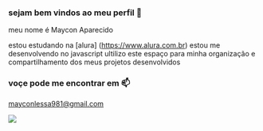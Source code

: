 ### sejam bem vindos ao meu perfil 🧡

meu nome é Maycon Aparecido

estou estudando na [alura] (https://www.alura.com.br)
estou me desenvolvendo no javascript
ultilizo este espaço para minha organização e compartilhamento dos meus projetos desenvolvidos

### voçe pode me encontrar em 📫

mayconlessa981@gmail.com

![](https://media1.tenor.com/m/xOOIMK2RKbwAAAAC/cragette-cragsand.gif)
